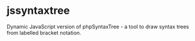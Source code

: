 # jssyntaxtree
Dynamic JavaScript version of phpSyntaxTree - a tool to draw syntax trees from labelled bracket notation.
